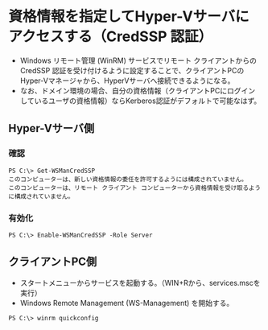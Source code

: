 ﻿# 資格情報を指定してHyper-Vサーバにアクセスする（CredSSP 認証）

- Windows リモート管理 (WinRM) サービスでリモート クライアントからの CredSSP 認証を受け付けるように設定することで、クライアントPCのHyper-Vマネージャから、HyperVサーバへ接続できるようになる。
- なお、ドメイン環境の場合、自分の資格情報（クライアントPCにログインしているユーザの資格情報）ならKerberos認証がデフォルトで可能なはず。

## Hyper-Vサーバ側

### 確認

```clike
PS C:\> Get-WSManCredSSP
このコンピューターは、新しい資格情報の委任を許可するようには構成されていません。 
このコンピューターは、リモート クライアント コンピューターから資格情報を受け取るように構成されていません。
```

### 有効化

```clike
PS C:\> Enable-WSManCredSSP -Role Server
```

## クライアントPC側

- スタートメニューからサービスを起動する。（WIN+Rから、services.mscを実行）
- Windows Remote Management (WS-Management) を開始する。

```clike
PS C:\> winrm quickconfig
```
